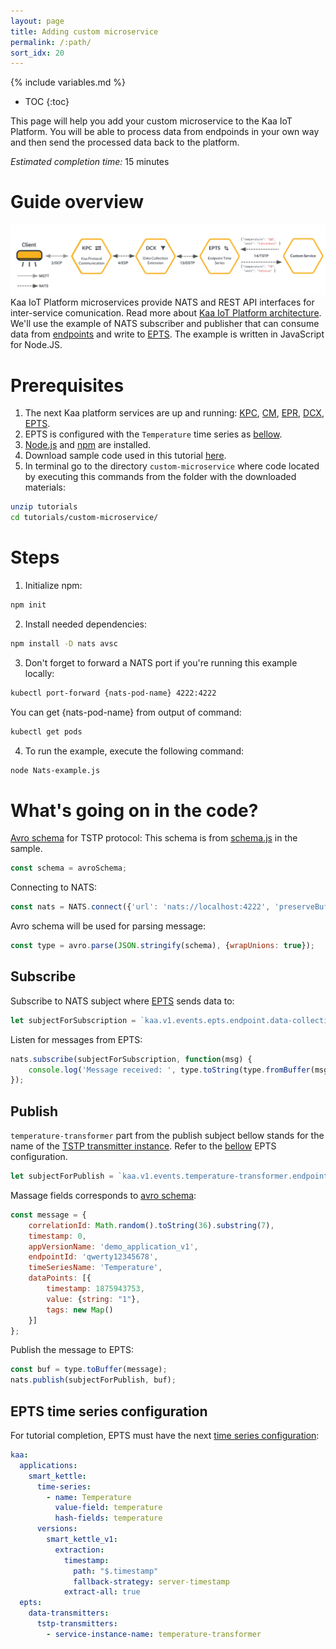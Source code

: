```yaml
---
layout: page
title: Adding custom microservice
permalink: /:path/
sort_idx: 20
---
```


{% include variables.md %}

* TOC
{:toc}

This page will help you add your custom microservice to the Kaa IoT Platform.
You will be able to process data from endpoinds in your own way and then send the processed data back to the platform.

*Estimated completion time:* 15 minutes

# Guide overview
![Pods status](attach/img/custom-service.svg)
Kaa IoT Platform microservices provide NATS and REST API interfaces for inter-service comunication. Read more about [Kaa IoT Platform architecture]({{docs_url}}DOC/docs/current/Architecture-overview/).
We'll use the example of NATS subscriber and publisher that can consume data from [endpoints](https://github.com/kaaproject/kaa-rfcs/blob/master/0001/README.md#language) and write to [EPTS]({{docs_url}}EPTS).
The example is written in JavaScript for Node.JS.

# Prerequisites
1. The next Kaa platform services are up and running: [KPC]({{docs_url}}KPC), [CM]({{docs_url}}CM), [EPR]({{docs_url}}EPR), [DCX]({{docs_url}}DCX), [EPTS]({{docs_url}}EPTS).
2. EPTS is configured with the `Temperature` time series as [bellow](#epts-time-series-configuration).
3. [Node.js](https://nodejs.org/en/download/package-manager/) and [npm](https://www.npmjs.com) are installed.
4. Download sample code used in this tutorial [here](https://github.com/kaaproject/tutorials).
5. In terminal go to the directory `custom-microservice` where code located by executing this commands from the folder with the downloaded materials:
```bash
unzip tutorials
cd tutorials/custom-microservice/
```

# Steps
1. Initialize npm:
```bash
npm init
```
2. Install needed dependencies:
```bash
npm install -D nats avsc
```
3. Don't forget to forward a NATS port if you're running this example locally:
```bash
kubectl port-forward {nats-pod-name} 4222:4222
```
You can get {nats-pod-name} from output of command:
```bash
kubectl get pods
```
4. To run the example, execute the following command:
```bash
node Nats-example.js
```

# What's going on in the code?
[Avro schema](https://github.com/kaaproject/kaa-rfcs/blob/master/0014/README.md) for TSTP protocol:
This schema is from [schema.js](https://github.com/kaaproject/tutorials/blob/master/custom-microservice/schema.js) in the sample.
```javascript
const schema = avroSchema;
```
Connecting to NATS:
```javascript
const nats = NATS.connect({'url': 'nats://localhost:4222', 'preserveBuffers': true});
```
Avro schema will be used for parsing message:
```javascript
const type = avro.parse(JSON.stringify(schema), {wrapUnions: true});
```
## Subscribe
Subscribe to NATS subject where [EPTS]({{docs_url}}EPTS) sends data to:
```javascript
let subjectForSubscription = `kaa.v1.events.epts.endpoint.data-collection.data-points-received.Temperature`;
```
Listen for messages from EPTS:
```javascript
nats.subscribe(subjectForSubscription, function(msg) {
    console.log('Message received: ', type.toString(type.fromBuffer(msg)));
});
```
## Publish
`temperature-transformer` part from the publish subject bellow stands for the name of the [TSTP transmitter instance]({{docs_url}}EPTS/docs/current/Configuration/#time-series-transmitters).
Refer to the [bellow](#epts-time-series-configuration) EPTS configuration. 
```javascript
let subjectForPublish = `kaa.v1.events.temperature-transformer.endpoint.data-collection.data-points-received.Temperature`;
```
Massage fields corresponds to [avro schema](https://github.com/kaaproject/tutorials/blob/master/custom-microservice/schema.js):
```javascript
const message = {
    correlationId: Math.random().toString(36).substring(7),
    timestamp: 0,
    appVersionName: 'demo_application_v1',
    endpointId: 'qwerty12345678',
    timeSeriesName: 'Temperature',
    dataPoints: [{
        timestamp: 1875943753,
        value: {string: "1"},
        tags: new Map()
    }]
};
```
Publish the message to EPTS:
```javascript
const buf = type.toBuffer(message);
nats.publish(subjectForPublish, buf);
```
## EPTS time series configuration

For tutorial completion, EPTS must have the next [time series configuration]({{docs_url}}EPTS/docs/current/Configuration/#service-configuration-structure): 

```yaml
kaa:
  applications:
    smart_kettle:
      time-series:
        - name: Temperature
          value-field: temperature
          hash-fields: temperature
      versions:
        smart_kettle_v1:
          extraction:
            timestamp:
              path: "$.timestamp"
              fallback-strategy: server-timestamp
            extract-all: true
  epts:
    data-transmitters:
      tstp-transmitters:
        - service-instance-name: temperature-transformer
```

